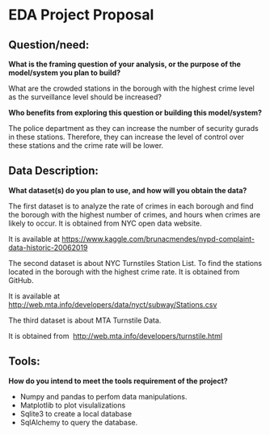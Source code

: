 # EDA Project Proposal



## Question/need:

**What is the framing question of your analysis, or the purpose of the model/system you plan to build?**

What are the crowded stations in the borough with the highest crime level as the surveillance level should be increased?


**Who benefits from exploring this question or building this model/system?**

The police department as they can increase the number of security
gurads in these stations. Therefore, they can increase the level of
control over these stations and the crime rate will be lower.




## Data Description:

**What dataset(s) do you plan to use, and how will you obtain the data?**

The first dataset is to analyze the rate of crimes in each borough and find the borough with the highest number of crimes, and hours when crimes are likely to occur. It is obtained from NYC open data website.

It is available at https://www.kaggle.com/brunacmendes/nypd-complaint-data-historic-20062019

The second dataset is about NYC Turnstiles Station List. To find the stations located in the borough with the highest crime rate. It is obtained from GitHub.

It is available at http://web.mta.info/developers/data/nyct/subway/Stations.csv

The third dataset is about MTA Turnstile Data.

It is obtained from  http://web.mta.info/developers/turnstile.html




## Tools:
**How do you intend to meet the tools requirement of the project?**

* Numpy and pandas to perfom data manipulations.
* Matplotlib to plot visulalizations
* Sqlite3 to create a local database
* SqlAlchemy to query the database.
